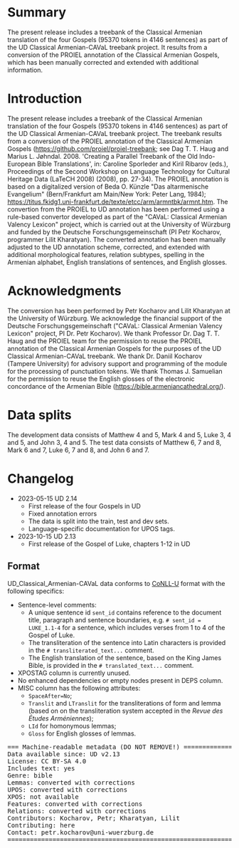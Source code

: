 # Summary

The present release includes a treebank of the Classical Armenian translation of the four Gospels (95370 tokens in 4146 sentences) as part of the UD Classical Armenian-CAVaL treebank project. It results from a conversion of the PROIEL annotation of the Classical Armenian Gospels, which has been manually corrected and extended with additional information.

# Introduction

The present release includes a treebank of the Classical Armenian translation of the four Gospels (95370 tokens in 4146 sentences) as part of the UD Classical Armenian-CAVaL treebank project. The treebank results from a conversion of the PROIEL annotation of the Classical Armenian Gospels (https://github.com/proiel/proiel-treebank; see Dag T. T. Haug and Marius L. Jøhndal. 2008. 'Creating a Parallel Treebank of the Old Indo-European Bible Translations', in: Caroline Sporleder and Kiril Ribarov (eds.), Proceedings of the Second Workshop on Language Technology for Cultural Heritage Data (LaTeCH 2008) (2008), pp. 27-34). The PROIEL annotation is based on a digitalized version of Beda O. Künzle "Das altarmenische Evangelium" (Bern/Frankfurt am Main/New York: Peter Lang, 1984); https://titus.fkidg1.uni-frankfurt.de/texte/etcc/arm/armntbk/armnt.htm. The convertion from the PROIEL to UD annotation has been performed using a rule-based convertor developed as part of the "CAVaL: Classical Armenian Valency Lexicon" project, which is carried out at the University of Würzburg and funded by the Deutsche Forschungsgemeinschaft (PI Petr Kocharov, programmer Lilit Kharatyan). The converted annotation has been manually adjusted to the UD annotation scheme, corrected, and extended with additional morphological features, relation subtypes, spelling in the Armenian alphabet, English translations of sentences, and English glosses.

# Acknowledgments

The conversion has been performed by Petr Kocharov and Lilit Kharatyan at the University of Würzburg. We acknowledge the financial support of the Deutsche Forschungsgemeinschaft ("CAVaL: Classical Armenian Valency Lexicon" project, PI Dr. Petr Kocharov). We thank Professor Dr. Dag T. T. Haug and the PROIEL team for the permission to reuse the PROIEL annotation of the Classical Armenian Gospels for the purposes of the UD Classical Armenian-CAVaL treebank. We thank Dr. Daniil Kocharov (Tampere University) for advisory support and programming of the module for the processing of punctuation tokens. We thank Thomas J. Samuelian for the permission to reuse the English glosses of the electronic concordance of the Armenian Bible (https://bible.armeniancathedral.org/).

# Data splits
The development data consists of Matthew 4 and 5, Mark 4 and 5, Luke 3, 4 and 5, and John 3, 4 and 5. The test data consists of Matthew 6, 7 and 8, Mark 6 and 7, Luke 6, 7 and 8, and John 6 and 7.

# Changelog

* 2023-05-15 UD 2.14
  * First release of the four Gospels in UD
  * Fixed annotation errors
  * The data is split into the train, test and dev sets.
  * Language-specific documentation for UPOS tags.
* 2023-10-15 UD 2.13
  * First release of the Gospel of Luke, chapters 1-12 in UD

## Format
UD_Classical_Armenian-CAVaL data conforms to [CoNLL-U](http://universaldependencies.org/format.html) format with the following specifics:
* Sentence-level comments:
  * A unique sentence id `sent_id` contains reference to the document title, paragraph and sentence boundaries, e.g. `# sent_id = LUKE_1.1-4` for a sentence, which includes verses from 1 to 4 of the Gospel of Luke.
  * The transliteration of the sentence into Latin characters is provided in the `# transliterated_text...` comment.
  * The English translation of the sentence, based on the King James Bible, is provided in the `# translated_text...` comment.
* XPOSTAG column is currently unused.
* No enhanced dependencies or empty nodes present in DEPS column.
* MISC column has the following attributes:
  * `SpaceAfter=No`;
  * `Translit` and `LTranslit` for the transliterations of form and lemma (based on on the transliteration system accepted in the _Revue des Études Arméniennes_);
  * `LId` for homonymous lemmas;
  * `Gloss` for English glosses of lemmas.

<pre>
=== Machine-readable metadata (DO NOT REMOVE!) ================================
Data available since: UD v2.13
License: CC BY-SA 4.0
Includes text: yes
Genre: bible
Lemmas: converted with corrections
UPOS: converted with corrections
XPOS: not available
Features: converted with corrections
Relations: converted with corrections
Contributors: Kocharov, Petr; Kharatyan, Lilit
Contributing: here
Contact: petr.kocharov@uni-wuerzburg.de
===============================================================================
</pre>
